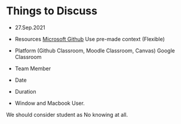 # Things to Discuss
- 27.Sep.2021


- Resources [Microsoft Github](https://github.com/microsoft/Web-Dev-For-Beginners)
Use pre-made context (Flexible)

- Platform (Github Classroom, Moodle Classroom, Canvas) Google Classroom
- Team Member
- Date
- Duration
- Window and Macbook User.


We should consider student as No knowing at all.
